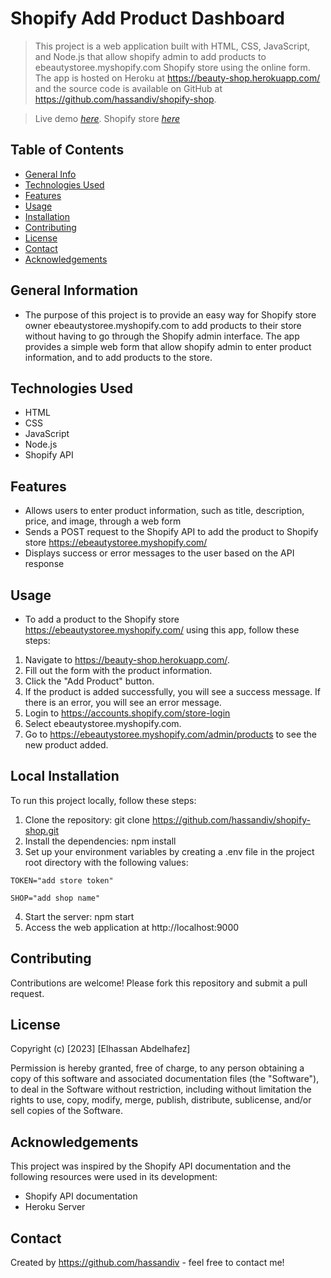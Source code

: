 # Shopify Add Product Dashboard

> This project is a web application built with HTML, CSS, JavaScript, and Node.js that allow shopify admin to add products to ebeautystoree.myshopify.com Shopify store using the online form. The app is hosted on Heroku at https://beauty-shop.herokuapp.com/ and the source code is available on GitHub at https://github.com/hassandiv/shopify-shop.

> Live demo [_here_](https://beauty-shop.herokuapp.com).
> Shopify store [_here_](https://ebeautystoree.myshopify.com)

## Table of Contents

- [General Info](#general-information)
- [Technologies Used](#technologies-used)
- [Features](#features)
- [Usage](#usage)
- [Installation](#installation)
- [Contributing](#contributing)
- [License](#license)
- [Contact](#contact)
- [Acknowledgements](#ccknowledgements)

## General Information

- The purpose of this project is to provide an easy way for Shopify store owner ebeautystoree.myshopify.com to add products to their store without having to go through the Shopify admin interface. The app provides a simple web form that allow shopify admin to enter product information, and to add products to the store.

## Technologies Used

- HTML
- CSS
- JavaScript
- Node.js
- Shopify API

## Features

- Allows users to enter product information, such as title, description, price, and image, through a web form
- Sends a POST request to the Shopify API to add the product to Shopify store https://ebeautystoree.myshopify.com/
- Displays success or error messages to the user based on the API response

## Usage

- To add a product to the Shopify store https://ebeautystoree.myshopify.com/ using this app, follow these steps:

1. Navigate to https://beauty-shop.herokuapp.com/.
2. Fill out the form with the product information.
3. Click the "Add Product" button.
4. If the product is added successfully, you will see a success message. If there is an error, you will see an error message.
5. Login to https://accounts.shopify.com/store-login
6. Select ebeautystoree.myshopify.com.
7. Go to https://ebeautystoree.myshopify.com/admin/products to see the new product added.

## Local Installation

To run this project locally, follow these steps:

1. Clone the repository: git clone https://github.com/hassandiv/shopify-shop.git
2. Install the dependencies: npm install
3. Set up your environment variables by creating a .env file in the project root directory with the following values:

```env
TOKEN="add store token"
```

```env
SHOP="add shop name"
```

4. Start the server: npm start
5. Access the web application at http://localhost:9000

## Contributing

Contributions are welcome! Please fork this repository and submit a pull request.

## License

Copyright (c) [2023] [Elhassan Abdelhafez]

Permission is hereby granted, free of charge, to any person obtaining a copy of this software and associated documentation files (the "Software"), to deal in the Software without restriction, including without limitation the rights to use, copy, modify, merge, publish, distribute, sublicense, and/or sell copies of the Software.

## Acknowledgements

This project was inspired by the Shopify API documentation and the following resources were used in its development:

- Shopify API documentation
- Heroku Server

## Contact

Created by https://github.com/hassandiv - feel free to contact me!
